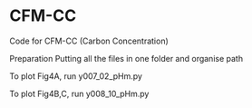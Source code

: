 # CFM-CC
Code for CFM-CC (Carbon Concentration)

Preparation
Putting all the files in one folder and organise path

To plot Fig4A, run y007_02_pHm.py

To plot Fig4B,C, run y008_10_pHm.py
